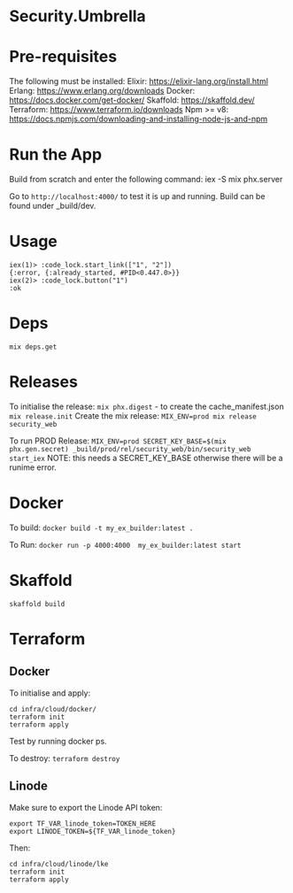 # Security.Umbrella

# Pre-requisites
The following must be installed:
Elixir: https://elixir-lang.org/install.html
Erlang: https://www.erlang.org/downloads
Docker: https://docs.docker.com/get-docker/
Skaffold: https://skaffold.dev/
Terraform: https://www.terraform.io/downloads
Npm >= v8: https://docs.npmjs.com/downloading-and-installing-node-js-and-npm

# Run the App
Build from scratch and enter the following command:
    iex -S mix phx.server

Go to `http://localhost:4000/` to test it is up and running. Build can be found under _build/dev.

# Usage
    iex(1)> :code_lock.start_link(["1", "2"])
    {:error, {:already_started, #PID<0.447.0>}}
    iex(2)> :code_lock.button("1")
    :ok

# Deps
`mix deps.get`

# Releases
To initialise the release:
`mix phx.digest`     - to create the cache_manifest.json
`mix release.init`
Create the mix release:
`MIX_ENV=prod mix release security_web`

To run PROD Release:
`MIX_ENV=prod SECRET_KEY_BASE=$(mix phx.gen.secret) _build/prod/rel/security_web/bin/security_web start_iex`
NOTE: this needs a SECRET_KEY_BASE otherwise there will be a runime error.

# Docker
To build:
`docker build -t my_ex_builder:latest .`

To Run:
`docker run -p 4000:4000  my_ex_builder:latest start`

# Skaffold
`skaffold build`

# Terraform
## Docker
To initialise and apply:
```
cd infra/cloud/docker/
terraform init
terraform apply
```
Test by running docker ps.

To destroy:
`terraform destroy`

## Linode
Make sure to export the Linode API token:
```
export TF_VAR_linode_token=TOKEN_HERE
export LINODE_TOKEN=${TF_VAR_linode_token}
```
Then:
```
cd infra/cloud/linode/lke
terraform init
terraform apply
```
